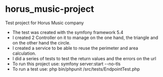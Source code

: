# horus_music-project
Test project for Horus Music company

- The test was created with the symfony framework 5.4
- I created 2 Controller on it to manage on the one hand, the triangle and on the other hand the circle.
- I created a service to be able to reuse the perimeter and area calculation.
- I did a series of tests to test the return values ​​and the errors on the url
- To run this project use: symfony server:start --no-tls
- To run a test use: php bin/phpunit /src/tests/EndpointTest.php
